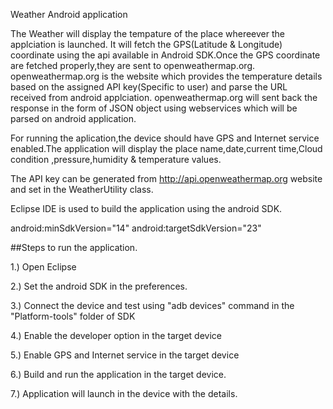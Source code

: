 Weather Android application

The Weather will display the tempature of the place whereever the applciation is launched.
It will fetch the GPS(Latitude & Longitude) coordinate using the api available in Android SDK.Once the 
GPS coordinate are fetched properly,they are sent to openweathermap.org.
openweathermap.org is the website which provides the temperature details based on the assigned API key(Specific to user) and parse the URL received from android applciation.
openweathermap.org will sent back the response in the form of JSON object using webservices which will be parsed on android application.

For running the aplication,the device should have GPS and Internet service enabled.The application will display the place name,date,current time,Cloud condition ,pressure,humidity & temperature values.

The API key can be generated from http://api.openweathermap.org website and set in the WeatherUtility class.

Eclipse IDE is used to build the application using the android SDK.

android:minSdkVersion="14"
android:targetSdkVersion="23"

##Steps to run the application.

1.) Open Eclipse

2.) Set the android SDK in the preferences.

3.) Connect the device and test using "adb devices" command in the "Platform-tools" folder of SDK

4.) Enable the developer option in the target device

5.) Enable GPS and Internet service in the target device

6.) Build and run the application in the target device.

7.) Application will launch in the device with the details.

